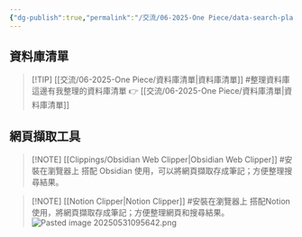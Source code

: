 ```yaml
---
{"dg-publish":true,"permalink":"/交流/06-2025-One Piece/data-search-platform/","title":"資料搜尋平台","tags":["📝數位工具交流beta","🎯學習歷程檔案","self_learing"],"noteIcon":"3","created":"2025-05-27T00:05:10.000+08:00","updated":"2025-05-31T10:02:29.298+08:00"}
---
```





## 資料庫清單


> [!TIP]  [[交流/06-2025-One Piece/資料庫清單\|資料庫清單]] #整理資料庫
> 這邊有我整理的資料庫清單 👉 [[交流/06-2025-One Piece/資料庫清單\|資料庫清單]] 


## 網頁擷取工具

> [!NOTE]  [[Clippings/Obsidian Web Clipper\|Obsidian Web Clipper]] #安裝在瀏覽器上
> 搭配 Obsidian 使用，可以將網頁擷取存成筆記；方便整理搜尋結果。



> [!NOTE] [[Notion Clipper\|Notion Clipper]] #安裝在瀏覽器上
> 搭配Notion使用，將網頁擷取存成筆記；方便整理網頁和搜尋結果。
> ![Pasted image 20250531095642.png](/img/user/%E4%BA%A4%E6%B5%81/06-2025-One%20Piece/Pasted%20image%2020250531095642.png)


